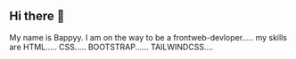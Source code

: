 ## Hi there 👋
My name is Bappyy.
I am on the way to be a frontweb-devloper.....
my skills are
HTML.....
    CSS.....
       BOOTSTRAP......
               TAILWINDCSS....
